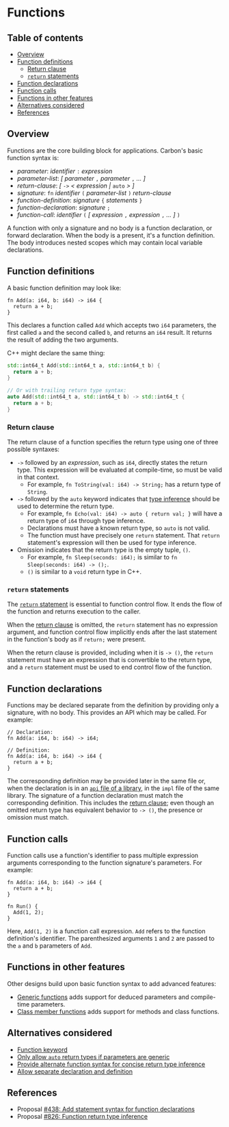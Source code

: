 # Functions

<!--
Part of the Carbon Language project, under the Apache License v2.0 with LLVM
Exceptions. See /LICENSE for license information.
SPDX-License-Identifier: Apache-2.0 WITH LLVM-exception
-->

<!-- toc -->

## Table of contents

-   [Overview](#overview)
-   [Function definitions](#function-definitions)
    -   [Return clause](#return-clause)
    -   [`return` statements](#return-statements)
-   [Function declarations](#function-declarations)
-   [Function calls](#function-calls)
-   [Functions in other features](#functions-in-other-features)
-   [Alternatives considered](#alternatives-considered)
-   [References](#references)

<!-- tocstop -->

## Overview

Functions are the core building block for applications. Carbon's basic function
syntax is:

-   _parameter_: _identifier_ `:` _expression_
-   _parameter-list_: _[ parameter_ `,` _parameter_ `,` _... ]_
-   _return-clause_: _[_ `->` _< expression |_ `auto` _> ]_
-   _signature_: `fn` _identifier_ `(` _parameter-list_ `)` _return-clause_
-   _function-definition_: _signature_ `{` _statements_ `}`
-   _function-declaration_: _signature_ `;`
-   _function-call_: _identifier_ `(` _[ expression_ `,` _expression_ `,` _...
    ]_ `)`

A function with only a signature and no body is a function declaration, or
forward declaration. When the body is a present, it's a function definition. The
body introduces nested scopes which may contain local variable declarations.

## Function definitions

A basic function definition may look like:

```carbon
fn Add(a: i64, b: i64) -> i64 {
  return a + b;
}
```

This declares a function called `Add` which accepts two `i64` parameters, the
first called `a` and the second called `b`, and returns an `i64` result. It
returns the result of adding the two arguments.

C++ might declare the same thing:

```cpp
std::int64_t Add(std::int64_t a, std::int64_t b) {
  return a + b;
}

// Or with trailing return type syntax:
auto Add(std::int64_t a, std::int64_t b) -> std::int64_t {
  return a + b;
}
```

### Return clause

The return clause of a function specifies the return type using one of three
possible syntaxes:

-   `->` followed by an _expression_, such as `i64`, directly states the return
    type. This expression will be evaluated at compile-time, so must be valid in
    that context.
    -   For example, `fn ToString(val: i64) -> String;` has a return type of
        `String`.
-   `->` followed by the `auto` keyword indicates that
    [type inference](type_inference.md) should be used to determine the return
    type.
    -   For example, `fn Echo(val: i64) -> auto { return val; }` will have a
        return type of `i64` through type inference.
    -   Declarations must have a known return type, so `auto` is not valid.
    -   The function must have precisely one `return` statement. That `return`
        statement's expression will then be used for type inference.
-   Omission indicates that the return type is the empty tuple, `()`.
    -   For example, `fn Sleep(seconds: i64);` is similar to
        `fn Sleep(seconds: i64) -> ();`.
    -   `()` is similar to a `void` return type in C++.

### `return` statements

The [`return` statement](control_flow/return.md) is essential to function
control flow. It ends the flow of the function and returns execution to the
caller.

When the [return clause](#return-clause) is omitted, the `return` statement has
no expression argument, and function control flow implicitly ends after the last
statement in the function's body as if `return;` were present.

When the return clause is provided, including when it is `-> ()`, the `return`
statement must have an expression that is convertible to the return type, and a
`return` statement must be used to end control flow of the function.

## Function declarations

Functions may be declared separate from the definition by providing only a
signature, with no body. This provides an API which may be called. For example:

```carbon
// Declaration:
fn Add(a: i64, b: i64) -> i64;

// Definition:
fn Add(a: i64, b: i64) -> i64 {
  return a + b;
}
```

The corresponding definition may be provided later in the same file or, when the
declaration is in an
[`api` file of a library](code_and_name_organization/#libraries), in the `impl`
file of the same library. The signature of a function declaration must match the
corresponding definition. This includes the [return clause](#return-clause);
even though an omitted return type has equivalent behavior to `-> ()`, the
presence or omission must match.

## Function calls

Function calls use a function's identifier to pass multiple expression arguments
corresponding to the function signature's parameters. For example:

```carbon
fn Add(a: i64, b: i64) -> i64 {
  return a + b;
}

fn Run() {
  Add(1, 2);
}
```

Here, `Add(1, 2)` is a function call expression. `Add` refers to the function
definition's identifier. The parenthesized arguments `1` and `2` are passed to
the `a` and `b` parameters of `Add`.

## Functions in other features

Other designs build upon basic function syntax to add advanced features:

-   [Generic functions](generics/overview.md#generic-functions) adds support for
    deduced parameters and compile-time parameters.
-   [Class member functions](classes.md#member-functions) adds support for
    methods and class functions.

## Alternatives considered

-   [Function keyword](/proposals/p0438.md#function-keyword)
-   [Only allow `auto` return types if parameters are generic](/proposals/p0826.md#only-allow-auto-return-types-if-parameters-are-generic)
-   [Provide alternate function syntax for concise return type inference](/proposals/p0826.md#provide-alternate-function-syntax-for-concise-return-type-inference)
-   [Allow separate declaration and definition](/proposals/p0826.md#allow-separate-declaration-and-definition)

## References

-   Proposal
    [#438: Add statement syntax for function declarations](https://github.com/carbon-language/carbon-lang/pull/438)
-   Proposal
    [#826: Function return type inference](https://github.com/carbon-language/carbon-lang/pull/826)
